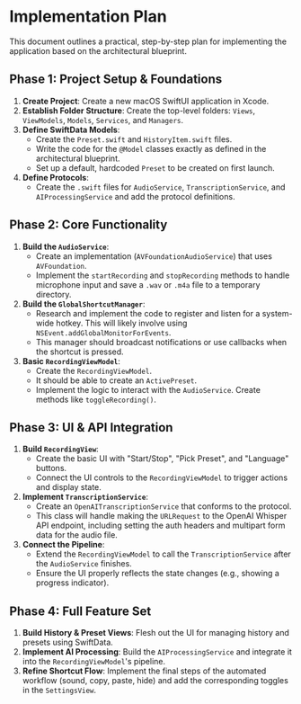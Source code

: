 # Implementation Plan

This document outlines a practical, step-by-step plan for implementing the application based on the architectural blueprint.

## Phase 1: Project Setup & Foundations

1.  **Create Project**: Create a new macOS SwiftUI application in Xcode.
2.  **Establish Folder Structure**: Create the top-level folders: `Views`, `ViewModels`, `Models`, `Services`, and `Managers`.
3.  **Define SwiftData Models**:
    - Create the `Preset.swift` and `HistoryItem.swift` files.
    - Write the code for the `@Model` classes exactly as defined in the architectural blueprint.
    - Set up a default, hardcoded `Preset` to be created on first launch.
4.  **Define Protocols**:
    - Create the `.swift` files for `AudioService`, `TranscriptionService`, and `AIProcessingService` and add the protocol definitions.

## Phase 2: Core Functionality

1.  **Build the `AudioService`**:
    - Create an implementation (`AVFoundationAudioService`) that uses `AVFoundation`.
    - Implement the `startRecording` and `stopRecording` methods to handle microphone input and save a `.wav` or `.m4a` file to a temporary directory.
2.  **Build the `GlobalShortcutManager`**:
    - Research and implement the code to register and listen for a system-wide hotkey. This will likely involve using `NSEvent.addGlobalMonitorForEvents`.
    - This manager should broadcast notifications or use callbacks when the shortcut is pressed.
3.  **Basic `RecordingViewModel`**:
    - Create the `RecordingViewModel`.
    - It should be able to create an `ActivePreset`.
    - Implement the logic to interact with the `AudioService`. Create methods like `toggleRecording()`.

## Phase 3: UI & API Integration

1.  **Build `RecordingView`**:
    - Create the basic UI with "Start/Stop", "Pick Preset", and "Language" buttons.
    - Connect the UI controls to the `RecordingViewModel` to trigger actions and display state.
2.  **Implement `TranscriptionService`**:
    - Create an `OpenAITranscriptionService` that conforms to the protocol.
    - This class will handle making the `URLRequest` to the OpenAI Whisper API endpoint, including setting the auth headers and multipart form data for the audio file.
3.  **Connect the Pipeline**:
    - Extend the `RecordingViewModel` to call the `TranscriptionService` after the `AudioService` finishes.
    - Ensure the UI properly reflects the state changes (e.g., showing a progress indicator).

## Phase 4: Full Feature Set

1.  **Build History & Preset Views**: Flesh out the UI for managing history and presets using SwiftData.
2.  **Implement AI Processing**: Build the `AIProcessingService` and integrate it into the `RecordingViewModel`'s pipeline.
3.  **Refine Shortcut Flow**: Implement the final steps of the automated workflow (sound, copy, paste, hide) and add the corresponding toggles in the `SettingsView`.